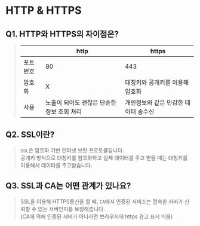 # HTTP & HTTPS
## Q1. HTTP와 HTTPS의 차이점은?
> | |http|https|
> |---|---|---|
> |포트번호|80|443|
> |암호화|X|대칭키와 공개키를 이용해 암호화|
> |사용|노출이 되어도 괜찮은 단순한 정보 조회 처리|개인정보와 같은 민감한 데이터 송수신|

## Q2. SSL이란?
> ```SSL```은 암호화 기반 인터넷 보안 프로토콜입니다.  
> 공개키 방식으로 대칭키를 암호화하고 실제 데이터를 주고 받을 때는 대칭키를 이용해서 데이터를 주고받습니다.  



## Q3. SSL과 CA는 어떤 관계가 있나요?
> SSL을 이용해 HTTPS통신을 할 때, ```CA```에서 인증된 서비스는 접속한 서버가 신뢰할 수 있는 서버인지를 보장해줍니다.  
> (CA에 의해 인증된 서버가 아니라면 브라우저에 https 경고 표시 띄움)  
